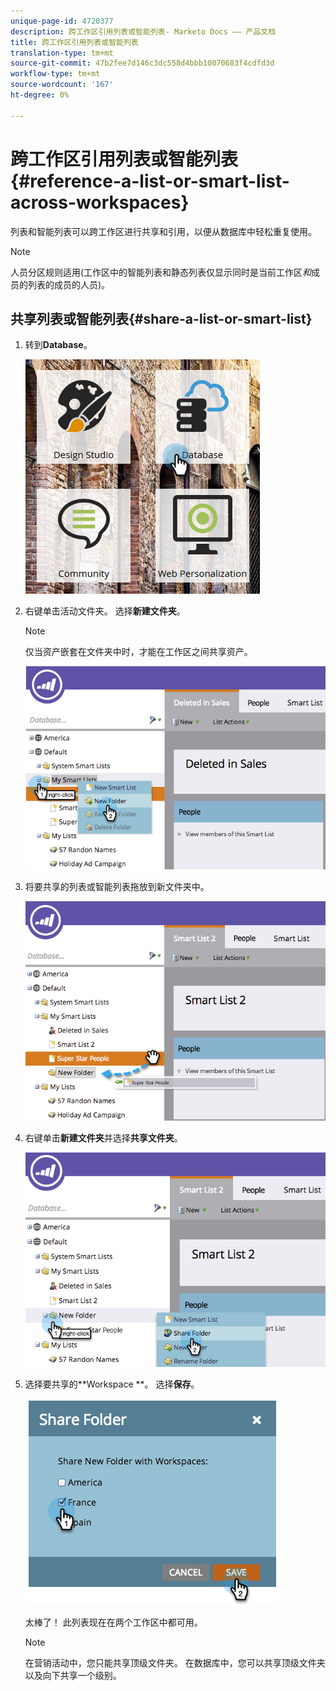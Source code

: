 ```yaml
---
unique-page-id: 4720377
description: 跨工作区引用列表或智能列表- Marketo Docs —— 产品文档
title: 跨工作区引用列表或智能列表
translation-type: tm+mt
source-git-commit: 47b2fee7d146c3dc558d4bbb10070683f4cdfd3d
workflow-type: tm+mt
source-wordcount: '167'
ht-degree: 0%

---
```



# 跨工作区引用列表或智能列表{#reference-a-list-or-smart-list-across-workspaces}

列表和智能列表可以跨工作区进行共享和引用，以便从数据库中轻松重复使用。

>[!NOTE]
>
>人员分区规则适用(工作区中的智能列表和静态列表仅显示同时是当前工作区&#x200B;*和*&#x200B;成员的列表的成员的人员)。

## 共享列表或智能列表{#share-a-list-or-smart-list}

1. 转到&#x200B;**Database**。

   ![](assets/db-1.png)

1. 右键单击活动文件夹。 选择&#x200B;**新建文件夹**。

   >[!NOTE]
   >
   >仅当资产嵌套在文件夹中时，才能在工作区之间共享资产。

   ![](assets/two-4.png)

1. 将要共享的列表或智能列表拖放到新文件夹中。

   ![](assets/three-4.png)

1. 右键单击&#x200B;**新建文件夹**&#x200B;并选择&#x200B;**共享文件夹**。

   ![](assets/four-3.png)

1. 选择要共享的**Workspace **。 选择&#x200B;**保存**。

   ![](assets/image2014-12-9-15-3a37-3a25.png)

   太棒了！ 此列表现在在两个工作区中都可用。

   >[!NOTE]
   >
   >在营销活动中，您只能共享顶级文件夹。 在数据库中，您可以共享顶级文件夹以及向下共享一个级别。

